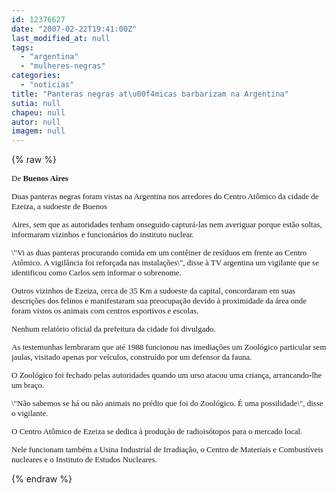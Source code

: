 ```yaml
---
id: 12376627
date: "2007-02-22T19:41:00Z"
last_modified_at: null
tags:
  - "argentina"
  - "mulheres-negras"
categories:
  - "noticias"
title: "Panteras negras at\u00f4micas barbarizam na Argentina"
sutia: null
chapeu: null
autor: null
imagem: null
---
```

{% raw %}
<p><FONT face=\"Courier New\" size=2></p>
<p><P><FONT face=Verdana>De <STRONG>Buenos Aires</STRONG></FONT></P></p>
<p><P><FONT face=Verdana>Duas panteras negras foram vistas na Argentina nos arredores do Centro Atômico da cidade de Ezeiza, a sudoeste de Buenos </FONT></P></p>
<p><P><FONT face=Verdana>Aires, sem que as autoridades tenham onseguido capturá-las nem averiguar porque estão soltas, informaram vizinhos e funcionários do instituto nuclear.</FONT></P></p>
<p><P><FONT face=Verdana>\"Vi as duas panteras procurando comida em um contêiner de resíduos em frente ao Centro Atômico. A vigilância foi reforçada nas instalações\", disse à TV argentina um vigilante que se identificou como Carlos sem informar o sobrenome.</FONT></P></p>
<p><P><FONT face=Verdana>Outros vizinhos de Ezeiza, cerca de 35 Km a sudoeste da capital, concordaram em suas descrições dos felinos e manifestaram sua preocupação devido à proximidade da área onde foram vistos os animais com centros esportivos e escolas.</FONT></P></p>
<p><P><FONT face=Verdana>Nenhum relatório oficial da prefeitura da cidade foi divulgado.</FONT></P></p>
<p><P><FONT face=Verdana>As testemunhas lembraram que até 1988 funcionou nas imediações um Zoológico particular sem jaulas, visitado apenas por veículos, construído por um defensor da fauna.</FONT></P></p>
<p><P><FONT face=Verdana>O Zoológico foi fechado pelas autoridades quando um urso atacou uma criança, arrancando-lhe um braço.</FONT></P></p>
<p><P><FONT face=Verdana>\"Não sabemos se há ou não animais no prédio que foi do Zoológico. É uma possilidade\", disse o vigilante.</FONT></P></p>
<p><P><FONT face=Verdana></FONT></P></p>
<p><P><FONT face=Verdana>O Centro Atômico de Ezeiza se dedica à produção de radioisótopos para o mercado local. </FONT></P></p>
<p><P><FONT face=Verdana>Nele funcionam também a Usina Industrial de Irradiação, o Centro de Materiais e Combustíveis nucleares e o Instituto de Estudos Nucleares.</FONT></P></FONT> </p>
{% endraw %}